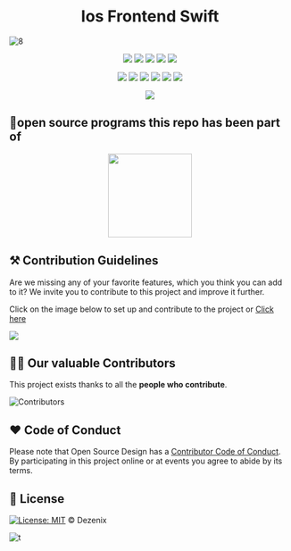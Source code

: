 <h1 align="center">Ios Frontend Swift</h1>

![8](https://user-images.githubusercontent.com/79747022/151584986-54e6d24f-6c1d-4524-b907-57617bd2fec1.png)

<div align="center">

<a href="https://github.com/Dezenix/ios-frontend-swift"><img src="https://badges.frapsoft.com/os/v1/open-source.svg?v=103"></a>
<a href="https://github.com/Dezenix/ios-frontend-swift"><img src="https://img.shields.io/badge/Built%20by-Designers-0059b3"></a>
<a href="https://github.com/Dezenix/ios-frontend-swift"><img src="https://img.shields.io/static/v1.svg?label=Contributions&message=Welcome&color=yellow"></a>
<a href="https://github.com/Dezenix/"><img src="https://img.shields.io/badge/Maintained%3F-yes-brightgreen.svg?v=103"></a>
<a href="https://github.com/Dezenix/ios-frontend-swift/blob/master/LICENSE"><img src="https://img.shields.io/badge/license-MIT-blue.svg?v=103"></a>

<a href="https://github.com/Dezenix/ios-frontend-swift/graphs/contributors"><img src="https://img.shields.io/github/contributors/Dezenix/ios-frontend-swift?color=brightgreen"></a>
<a href="https://github.com/Dezenix/ios-frontend-swift/stargazers"><img src="https://img.shields.io/github/stars/Dezenix/ios-frontend-swift?color=0059b3"></a>
<a href="https://github.com/Dezenix/ios-frontend-swift/network/members"><img src="https://img.shields.io/github/forks/Dezenix/ios-frontend-swift?color=yellow"></a>
<a href="https://github.com/Dezenix/ios-frontend-swift/issues?q=is%3Aissue+is%3Aclosed"><img src="https://img.shields.io/github/issues-closed-raw/Dezenix/ios-frontend-swift?color=yellow"></a>
<a href="https://github.com/Dezenix/ios-frontend-swift/pulls"><img src="https://img.shields.io/github/issues-pr/Dezenix/ios-frontend-swift?color=brightgreen"></a>
<a href="https://github.com/Dezenix/ios-frontend-swift/pulls?q=is%3Apr+is%3Aclosed"><img src="https://img.shields.io/github/issues-pr-closed-raw/Dezenix/ios-frontend-swift?color=0059b3"></a>
<!-- <a href="https://github.com/Dezenix/ios-frontend-swift/issues"><img src="https://img.shields.io/github/issues/Dezenix/ios-frontend-swift?color=0059b3"></a> -->
<img src="https://user-images.githubusercontent.com/73097560/115834477-dbab4500-a447-11eb-908a-139a6edaec5c.gif">
  
</div>

## 💯open source programs this repo has been part of
<div align="center">
<img src="https://user-images.githubusercontent.com/79747022/144800351-13fa1e9d-6417-4330-bc87-00d33404cc76.png" width="150px">
</div>

## ⚒️ Contribution Guidelines

Are we missing any of your favorite features, which you think you can add to it? We invite you to contribute to this project and improve it further.

Click on the image below to set up and contribute to the project or [Click here](https://github.com/Dezenix/.github/blob/main/CONTRIBUTING.md)

[![](https://user-images.githubusercontent.com/64855541/138306649-c5908e14-db8b-4d7f-a1f5-06c44f571e00.png)](https://github.com/Dezenix/.github/blob/main/CONTRIBUTING.md)

## 👨‍💻 Our valuable Contributors

This project exists thanks to all the **people who contribute**.

![Contributors](https://contributors-img.web.app/image?repo=Dezenix/ios-frontend-swift)

## ❤️ Code of Conduct

Please note that Open Source Design has a [Contributor Code of Conduct](https://github.com/Dezenix/.github/blob/main/CODE_OF_CONDUCT.md). By participating in this project online or at events you agree to abide by its terms.

## 📜 License

[![License: MIT](https://img.shields.io/badge/License-MIT-yellow.svg)](./LICENSE) © Dezenix

![t](https://user-images.githubusercontent.com/79747022/151585008-ed0da73d-d3ca-4a0e-b784-d5b29d6d515a.png)

